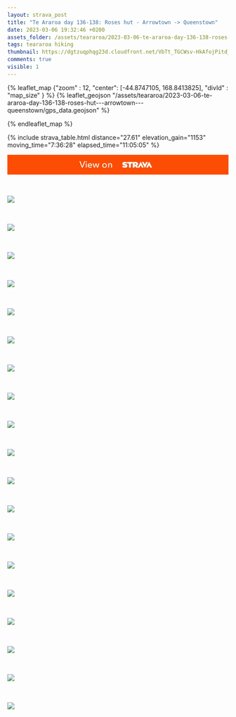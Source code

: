 ```yaml
---
layout: strava_post
title: "Te Araroa day 136-138: Roses hut - Arrowtown -> Queenstown"
date: 2023-03-06 19:32:46 +0200
assets_folder: /assets/teararoa/2023-03-06-te-araroa-day-136-138-roses-hut---arrowtown---queenstown
tags: teararoa hiking
thumbnail: https://dgtzuqphqg23d.cloudfront.net/VbTt_TGCWsv-HkAfojPitd_9ox4ltW1T2O0MgyO_dE8-1024x768.jpg
comments: true
visible: 1
---
```



{% leaflet_map {"zoom" : 12,
                  "center": [-44.8747105, 168.8413825],
                 "divId" : "map_size" } %}
    {% leaflet_geojson "/assets/teararoa/2023-03-06-te-araroa-day-136-138-roses-hut---arrowtown---queenstown/gps_data.geojson" %}

{% endleaflet_map %}





{% include strava_table.html distance="27.61" elevation_gain="1153" moving_time="7:36:28" elapsed_time="11:05:05" %}

[![](/assets/strava.jpg)](https://www.strava.com/activities/8673477523)


<br />

![](https://dgtzuqphqg23d.cloudfront.net/VbTt_TGCWsv-HkAfojPitd_9ox4ltW1T2O0MgyO_dE8-1024x768.jpg)


<br />

![](https://dgtzuqphqg23d.cloudfront.net/8h24KPWjhDUM2wMqq6F531T9GhyR7KDM4mxxYxc_ln8-1024x768.jpg)


<br />

![](https://dgtzuqphqg23d.cloudfront.net/_LTelIy_sP-nPf2zqHGUgeY8swtgcynvNvSKZjfR7B8-1024x768.jpg)


<br />

![](https://dgtzuqphqg23d.cloudfront.net/CZqnBwy70WoS9JGCDwnjG_gB7CwDBhTxjStcxQjP9kg-1024x768.jpg)


<br />

![](https://dgtzuqphqg23d.cloudfront.net/6xOk8-8URvIBMcNojGHGrWaVrs4iwL-XBcBwI4VY3SM-768x1024.jpg)


<br />

![](https://dgtzuqphqg23d.cloudfront.net/52kx0ejwWpPEwg576A9tHHH4aFWsE_AonmJRQukpw38-1024x768.jpg)


<br />

![](https://dgtzuqphqg23d.cloudfront.net/9NGqD0fGe-BNhIs5CYUDPhY9GiocfdxyKCIWxcdlKmg-1024x768.jpg)


<br />

![](https://dgtzuqphqg23d.cloudfront.net/9IuXgxVJOvArtVDi60nisU_zGIewBlEpjd70tTXkYvU-1024x768.jpg)


<br />

![](https://dgtzuqphqg23d.cloudfront.net/wVygqwqEHH1elEhOo4Jk4Hpsfxqj3IRT32KN_La9EJk-1024x768.jpg)


<br />

![](https://dgtzuqphqg23d.cloudfront.net/yZB2IFrGvBukqfzHYEJ0cXhfcLZW-hzi--h1pE39zYM-1024x768.jpg)


<br />

![](https://dgtzuqphqg23d.cloudfront.net/4TnoKM2-p4KsSTDQocKGkSmpz5BtYFqNhkmXg8wo4nc-1024x768.jpg)


<br />

![](https://dgtzuqphqg23d.cloudfront.net/JcrJJ_BIVvVFc_9CC8sk2vNewkPyL8efTCAJTqKP9Uk-1024x768.jpg)


<br />

![](https://dgtzuqphqg23d.cloudfront.net/ezwIStB8nIUrIPuy2b2Zppu1haO4gxzJZsnE6m-fm_k-1024x768.jpg)


<br />

![](https://dgtzuqphqg23d.cloudfront.net/MPB0MlI4ACtvQGX49eDxaJWIhkbAe_RXK18N8qHlvJw-768x1024.jpg)


<br />

![](https://dgtzuqphqg23d.cloudfront.net/EavA2k7t89pdWwyC2PezZXFSvy0jj6gIy02q95JLwKY-1024x768.jpg)


<br />

![](https://dgtzuqphqg23d.cloudfront.net/3AoBYZ5Nlqci5Zp0AhacKGpCwv_NAnsOAP9A7yjJDIA-768x1024.jpg)


<br />

![](https://dgtzuqphqg23d.cloudfront.net/EcVuzAIKNxbrr-0r9e_FWenupnLqf-xfSblMcHzW788-768x1024.jpg)


<br />

![](https://dgtzuqphqg23d.cloudfront.net/E0joQaQSJP1AIkFL-htpaAmLztGxT3FLr75M2bGmqDw-1024x768.jpg)


<br />

![](https://dgtzuqphqg23d.cloudfront.net/Ow_jp8Q1spr33uh9_UnjYsPGs8_6C0m5U4JFYtc8PIc-1024x768.jpg)
